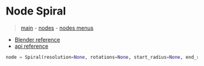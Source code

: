 # Node Spiral

> [main](../structure.md) - [nodes](nodes.md) - [nodes menus](nodes_menus.md)

- [Blender reference](https://docs.blender.org/manual/en/latest/modeling/geometry_nodes/curve_primitives/curve_spiral.html)
 - [api reference]({node.blender_python_ref})

```python
node = Spiral(resolution=None, rotations=None, start_radius=None, end_radius=None, height=None, reverse=None)```

